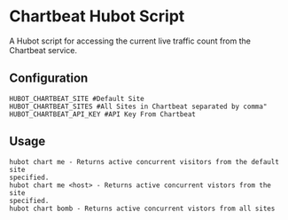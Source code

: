 Chartbeat Hubot Script
=====================
A Hubot script for accessing the current live traffic count from the Chartbeat
service.

Configuration
-------------
    HUBOT_CHARTBEAT_SITE #Default Site
    HUBOT_CHARTBEAT_SITES #All Sites in Chartbeat separated by comma"
    HUBOT_CHARTBEAT_API_KEY #API Key From Chartbeat

Usage
-----
    hubot chart me - Returns active concurrent visitors from the default site
    specified.
    hubot chart me <host> - Returns active concurrent vistors from the site
    specified.
    hubot chart bomb - Returns active concurrent vistors from all sites


